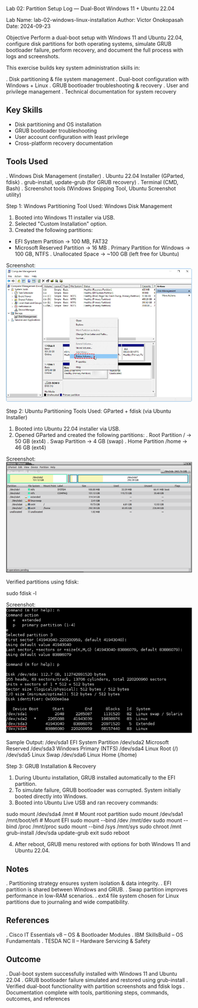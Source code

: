 Lab 02: Partition Setup Log — Dual-Boot Windows 11 + Ubuntu 22.04

Lab Name: lab-02-windows-linux-installation
Author: Victor Onokopasah
Date: 2024-09-23

Objective
Perform a dual-boot setup with Windows 11 and Ubuntu 22.04, configure disk partitions for both operating systems, simulate GRUB bootloader failure, perform recovery, and document the full process with logs and screenshots.

This exercise builds key system administration skills in:

. Disk partitioning & file system management
. Dual-boot configuration with Windows + Linux
. GRUB bootloader troubleshooting & recovery
. User and privilege management
. Technical documentation for system recovery

## Key Skills
- Disk partitioning and OS installation
- GRUB bootloader troubleshooting
- User account configuration with least privilege
- Cross-platform recovery documentation

## Tools Used
. Windows Disk Management (installer)
. Ubuntu 22.04 Installer (GParted, fdisk)
. grub-install, update-grub (for GRUB recovery)
. Terminal (CMD, Bash)
. Screenshot tools (Windows Snipping Tool, Ubuntu Screenshot utility)

Step 1: Windows Partitioning
Tool Used: Windows Disk Management

1. Booted into Windows 11 installer via USB.
2. Selected "Custom Installation" option.
3. Created the following partitions:
- EFI System Partition → 100 MB, FAT32
- Microsoft Reserved Partition → 16 MB
. Primary Partition for Windows → 100 GB, NTFS
. Unallocated Space → ~100 GB (left free for Ubuntu)

 Screenshot:
![Windows Partition](Images/windows11-partition.png.png)

Step 2: Ubuntu Partitioning
Tools Used: GParted + fdisk (via Ubuntu Installer)

1. Booted into Ubuntu 22.04 installer via USB.
2. Opened GParted and created the following partitions:
. Root Partition / → 50 GB (ext4)
. Swap Partition → 4 GB (swap)
. Home Partition /home → 46 GB (ext4)

 Screenshot:
![Ubuntu Partition](Images/ubuntu-partition-gparted.png.png)

Verified partitions using fdisk:

sudo fdisk -l

 Screenshot:
![fdisk Output](Images/fdisk-output.png.png)

Sample Output:
/dev/sda1  EFI System Partition
/dev/sda2  Microsoft Reserved
/dev/sda3  Windows Primary (NTFS)
/dev/sda4  Linux Root (/)
/dev/sda5  Linux Swap
/dev/sda6  Linux Home (/home)

Step 3: GRUB Installation & Recovery
1. During Ubuntu installation, GRUB installed automatically to the EFI partition.
2. To simulate failure, GRUB bootloader was corrupted. System initially booted directly into Windows.
3. Booted into Ubuntu Live USB and ran recovery commands:

sudo mount /dev/sda4 /mnt        # Mount root partition
sudo mount /dev/sda1 /mnt/boot/efi   # Mount EFI
sudo mount --bind /dev /mnt/dev
sudo mount --bind /proc /mnt/proc
sudo mount --bind /sys /mnt/sys
sudo chroot /mnt
grub-install /dev/sda
update-grub
exit
sudo reboot

4. After reboot, GRUB menu restored with options for both Windows 11 and Ubuntu 22.04.



## Notes
. Partitioning strategy ensures system isolation & data integrity.
. EFI partition is shared between Windows and GRUB.
. Swap partition improves performance in low-RAM scenarios.
. ext4 file system chosen for Linux partitions due to journaling and wide compatibility.


## References
. Cisco IT Essentials v8 – OS & Bootloader Modules
. IBM SkillsBuild – OS Fundamentals
. TESDA NC II – Hardware Servicing & Safety

## Outcome
. Dual-boot system successfully installed with Windows 11 and Ubuntu 22.04
. GRUB bootloader failure simulated and restored using grub-install
. Verified dual-boot functionality with partition screenshots and fdisk logs
. Documentation complete with tools, partitioning steps, commands, outcomes, and references

